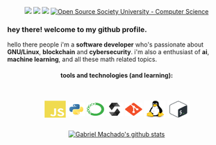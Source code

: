<div> 
	<p align="center">  <a href="https://discord.gg/wPc8Gvh" target="_blank"><img src="https://img.shields.io/badge/discord%3A-discord.gg%2FwPc8Gvh-blueviolet" target="_blank"></a> 
  	<a href = "mailto:github.ixfrq@simplelogin.co"><img src="https://img.shields.io/badge/e--mail%3A-github.ixfrq%40simplelogin.co-blue" target="_blank"></a>
	<a href = "https://gitlab.com/anon_c0mrade"><img src="https://img.shields.io/badge/gitlab%3A-anon__c0mrade-orange"></a>
	<a href="https://github.com/ossu/computer-science"><img alt="Open Source Society University - Computer Science" src="https://img.shields.io/badge/OSSU-computer--science-blue.svg"></a>
</div>



### hey there! welcome to my github profile.

hello there people
i'm a **software developer** who's passionate about **GNU/Linux**, **blockchain** and **cybersecurity**. i'm also a enthusiast of **ai**, **machine learning**, and all these math related topics.
<br>

#### <p align='center'> tools and technologies (and learning): 
<div style="display: inline_block"><br><p align="center">
	<img align="center" alt="Gabes-Js" height="40" width="50" src="https://raw.githubusercontent.com/devicons/devicon/master/icons/javascript/javascript-plain.svg">
  	<img align="center" alt="Gabes-Python" height="30" width="40" src="https://raw.githubusercontent.com/devicons/devicon/master/icons/python/python-original.svg">
	<img align="center" alt="Gabes-Anaconda" height="30" width="40" src="https://raw.githubusercontent.com/devicons/devicon/master/icons/anaconda/anaconda-original.svg">
	<img align="center" alt="Gabes-Solidity" height="30" width="40" src="https://raw.githubusercontent.com/devicons/devicon/master/icons/solidity/solidity-original.svg">
	<img align="center" alt="Gabes-Git" height="30" width="40" src="https://raw.githubusercontent.com/devicons/devicon/master/icons/git/git-original.svg">
  	<img align="center" alt="Gabes-Linux" height="40" width="50" src="https://raw.githubusercontent.com/devicons/devicon/master/icons/linux/linux-original.svg">
	<img align="center" alt="Gabes-BASH" height="40" width="50" src="https://raw.githubusercontent.com/devicons/devicon/master/icons/bash/bash-original.svg">
</div>

##

<div align="center">
  <a href="https://github.com/gabes-machado">
  <img height="200em" src="https://github-readme-stats.vercel.app/api?username=gabes-machado&hide_border=true&show_icons=true" alt="Gabriel Machado's github stats"></a>
    </div>
    
